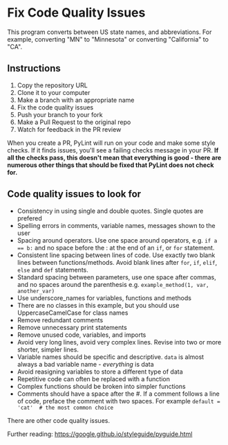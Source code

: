 # Fix Code Quality Issues

This program converts between US state names, and abbreviations. For example, converting "MN" to "Minnesota" or converting "California" to "CA".

## Instructions

1. Copy the repository URL
2. Clone it to your computer 
3. Make a branch with an appropriate name 
4. Fix the code quality issues
5. Push your branch to your fork
6. Make a Pull Request to the original repo
7. Watch for feedback in the PR review

When you create a PR, PyLint will run on your code and make some style checks. If it finds issues, you'll see a failing checks message in your PR. **If all the checks pass, this doesn't mean that everything is good - there are numerous other things that should be fixed that PyLint does not check for.**

## Code quality issues to look for 

* Consistency in using single and double quotes. Single quotes are prefered
* Spelling errors in comments, variable names, messages shown to the user 
* Spacing around operators. Use one space around operators, e.g. `if a == b:` and no space before the : at the end of an `if`, or `for` statement.
* Consistent line spacing between lines of code. Use exactly two blank lines between functions/methods. Avoid blank lines after `for`, `if`, `elif`, `else` and `def` statements. 
* Standard spacing between parameters, use one space after commas, and no spaces around the parenthesis e.g. `example_method(1, var, another_var)`
* Use underscore_names for variables, functions and methods
* There are no classes in this example, but you should use UppercaseCamelCase for class names 
* Remove redundant comments
* Remove unnecessary print statements 
* Remove unused code, variables, and imports
* Avoid very long lines, avoid very complex lines. Revise into two or more shorter, simpler lines. 
* Variable names should be specific and descriptive. `data` is almost always a bad variable name - *everything* is data
* Avoid reasigning variables to store a different type of data
* Repetitive code can often be replaced with a function 
* Complex functions should be broken into simpler functions
* Comments should have a space after the #.  If a comment follows a line of code, preface the comment with two spaces. For example `default = 'cat'  # the most common choice`

There are other code quality issues. 

Further reading: https://google.github.io/styleguide/pyguide.html




